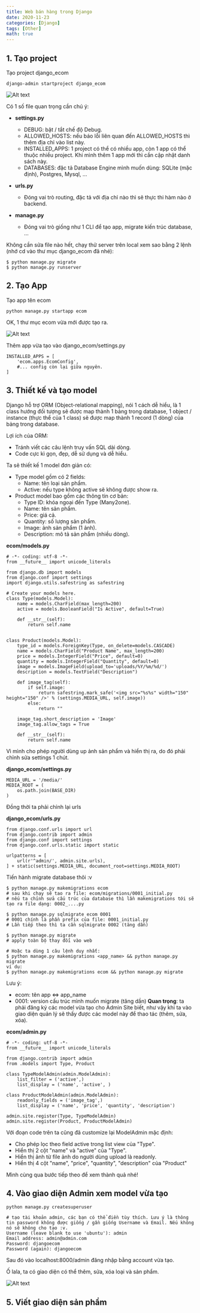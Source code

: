```yaml
---
title: Web bán hàng trong Django
date: 2020-11-23
categories: [Django]
tags: [Other]
math: true
---
```

## 1. Tạo project
Tạo project django_ecom
```
django-admin startproject django_ecom
```
![Alt text](https://vyqyty.github.io/assets/img/uploads/2020/09/django_ecom_0_create_project.png)

Có 1 số file quan trọng cần chú ý:

* **settings.py**

    * DEBUG: bật / tắt chế độ Debug.
    * ALLOWED_HOSTS: nếu báo lỗi liên quan đến ALLOWED_HOSTS thì thêm địa chỉ vào list này.
    * INSTALLED_APPS: 1 project có thể có nhiều app, còn 1 app có thể thuộc nhiều project. Khi mình thêm 1 app mới thì cần cập nhật danh sách này.
    * DATABASES: đặc tả Database Engine mình muốn dùng: SQLite (mặc định), Postgres, Mysql, …

* **urls.py**
 
    * Đóng vai trò routing, đặc tả với địa chỉ nào thì sẽ thực thi hàm nào ở backend.

* **manage.py**
 
    * Đóng vai trò giống như 1 CLI để tạo app, migrate kiến trúc database, …

Không cần sửa file nào hết, chạy thử server trên local xem sao bằng 2 lệnh (nhớ cd vào thư mục django_ecom đã nhé):
```
$ python manage.py migrate
$ python manage.py runserver
```
## 2. Tạo App
Tạo app tên ecom
```
python manage.py startapp ecom
```
OK, 1 thư mục ecom vừa mới được tạo ra.

![Alt text](https://vyqyty.github.io/assets/img/uploads/2020/09/django_ecom_1_create_app_ecom.png)

Thêm app vừa tạo vào django_ecom/settings.py
```
INSTALLED_APPS = [
    'ecom.apps.EcomConfig',
    #... config còn lại giữa nguyên.
]
```
## 3. Thiết kế và tạo model

Django hỗ trợ ORM (Object-relational mapping), nói 1 cách dễ hiểu, là 1 class hướng đối tượng sẽ được map thành 1 bảng trong database, 1 object / instance (thực thể của 1 class) sẽ được map thành 1 record (1 dòng) của bảng trong database.

Lợi ích của ORM:

* Tránh viết các câu lệnh truy vấn SQL dài dòng.
* Code cực kì gọn, đẹp, dễ sử dụng và dễ hiểu.

Ta sẽ thiết kế 1 model đơn giản có:

* Type model gồm có 2 fields:
   * Name: tên loại sản phẩm.
   * Active: nếu type không active sẽ không được show ra.
* Product model bao gồm các thông tin cơ bản:
   * Type ID: khóa ngoại đến Type (Many2one).
   * Name: tên sản phẩm.
   * Price: giá cả.
   * Quantity: số lượng sản phẩm.
   * Image: ảnh sản phẩm (1 ảnh).
   * Description: mô tả sản phẩm (nhiều dòng).
   
**ecom/models.py**
```
# -*- coding: utf-8 -*-
from __future__ import unicode_literals

from django.db import models
from django.conf import settings
import django.utils.safestring as safestring

# Create your models here.
class Type(models.Model):
    name = models.CharField(max_length=200)
    active = models.BooleanField("Is Active", default=True)
    
    def __str__(self):
        return self.name


class Product(models.Model):
    type_id = models.ForeignKey(Type, on_delete=models.CASCADE)
    name = models.CharField("Product Name", max_length=200)
    price = models.IntegerField("Price", default=0)
    quantity = models.IntegerField("Quantity", default=0)
    image = models.ImageField(upload_to='uploads/%Y/%m/%d/')
    description = models.TextField("Description")
    
    def image_tag(self):
        if self.image:
            return safestring.mark_safe('<img src="%s%s" width="150" height="150" />' % (settings.MEDIA_URL, self.image))
        else:
            return ""

    image_tag.short_description = 'Image'
    image_tag.allow_tags = True
    
    def __str__(self):
        return self.name
```

Vì mình cho phép người dùng up ảnh sản phẩm và hiển thị ra, do đó phải chỉnh sửa settings 1 chút.

**django_ecom/settings.py**

```
MEDIA_URL = '/media/'
MEDIA_ROOT = (
    os.path.join(BASE_DIR)
)
```

Đồng thời ta phải chỉnh lại urls

**django_ecom/urls.py**

```
from django.conf.urls import url
from django.contrib import admin
from django.conf import settings
from django.conf.urls.static import static

urlpatterns = [
    url(r'^admin/', admin.site.urls),
] + static(settings.MEDIA_URL, document_root=settings.MEDIA_ROOT)
```

Tiến hành migrate database thôi :v

```
$ python manage.py makemigrations ecom
# sau khi chạy sẽ tao ra file: ecom/migrations/0001_initial.py
# nếu ta chỉnh sửa cấu trúc của database thì lần makemigrations tới sẽ tạo ra file dạng: 0002_....py

$ python manage.py sqlmigrate ecom 0001
# 0001 chính là phần prefix của file: 0001_initial.py
# Lần tiếp theo thì ta cần sqlmigrate 0002 (tăng dần)

$ python manage.py migrate
# apply toàn bộ thay đổi vào web

# Hoặc ta dùng 1 câu lệnh duy nhất:
$ python manage.py makemigrations <app_name> && python manage.py migrate
ví dụ:
$ python manage.py makemigrations ecom && python manage.py migrate
```

Lưu ý:

* ecom: tên app <=> app_name
* 0001: version cấu trúc mình muốn migrate (tăng dần)
**Quan trọng**: ta phải đăng ký các model vừa tạo cho Admin Site biết, như vậy khi ta vào giao diện quản lý sẽ thấy được các model này để thao tác (thêm, sửa, xóa).

**ecom/admin.py**
```
# -*- coding: utf-8 -*-
from __future__ import unicode_literals

from django.contrib import admin
from .models import Type, Product

class TypeModelAdmin(admin.ModelAdmin):
    list_filter = ('active',)
    list_display = ('name', 'active', )

class ProductModelAdmin(admin.ModelAdmin):
    readonly_fields = ('image_tag',)    
    list_display = ('name', 'price', 'quantity', 'description')

admin.site.register(Type, TypeModelAdmin)
admin.site.register(Product, ProductModelAdmin)
```

Với đoạn code trên ta cũng đã customize lại ModelAdmin mặc định:

* Cho phép lọc theo field active trong list view của "Type".
* Hiển thị 2 cột "name" và "active" của "Type".
* Hiển thị ảnh từ file ảnh do người dùng upload là readonly.
* Hiển thị 4 cột "name", "price", "quantity", "description" của "Product"

Mình cùng qua bước tiếp theo để xem thành quả nhé!

## 4. Vào giao diện Admin xem model vừa tạo
```
python manage.py createsuperuser

# tạo tài khoản admin, các bạn có thể điền tùy thích. Lưu ý là thông tin password không được giống / gần giống Username và Email. Nếu không nó sẽ không cho tạo :v.
Username (leave blank to use 'ubuntu'): admin
Email address: admin@admin.com
Password: djangoecom
Password (again): djangoecom
```
Sau đó vào localhost:8000/admin đăng nhập bằng account vừa tạo.

Ố lala, ta có giao diện có thể thêm, sửa, xóa loại và sản phẩm.

![Alt text](https://vyqyty.github.io/assets/img/uploads/2020/09/django_ecom_2_type_model.png)

## 5. Viết giao diện sản phẩm
